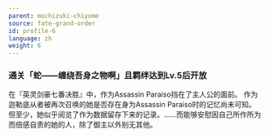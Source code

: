 ```yaml
---
parent: mochizuki-chiyome
source: fate-grand-order
id: profile-6
language: zh
weight: 6
---
```


### 通关「蛇——缠绕吾身之物啊」且羁绊达到Lv.5后开放

在『英灵剑豪七番决胜』中，作为Assassin Paraiso挡在了主人公的面前。
作为迦勒底从者被再次召唤的她是否存在身为Assassin Paraiso时的记忆尚未可知。
但至少，她似乎阅览了作为数据留存下来的记录。……而能够安慰因自己所作所为而倍感自责的她的人，除了御主以外别无其他。
